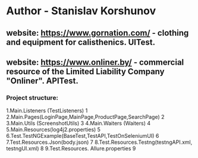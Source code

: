 # Author - Stanislav Korshunov 

## website: https://www.gornation.com/ - clothing and equipment for сalisthenics. UITest.
## website: https://www.onliner.by/ - commercial resource of the Limited Liability Company "Onliner". APITest.

### Project structure:
1.Main.Listeners (TestListeners) 1
2.Main.Pages(LoginPage,MainPage,ProductPage,SearchPage) 2
3.Main.Utils (ScreenshotUtils) 3
4.Main.Waiters (Waiters) 4
5.Main.Resources(log4j2.properties) 5
6.Test.TestNGExample(BaseTest,TestAPI,TestOnSeleniumUI) 6
7.Test.Resources.Json(body.json) 7
8.Test.Resources.Testng(testngAPI.xml, testngUI.xml) 8
9.Test.Resources. Allure.properties 9
